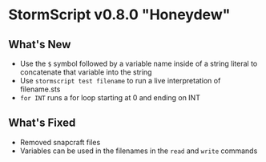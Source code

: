 # StormScript v0.8.0 "Honeydew"

## What's New
* Use the `$` symbol followed by a variable name inside of a string literal to concatenate that variable into the string
* Use `stormscript test filename` to run a live interpretation of filename.sts 
* `for INT` runs a for loop starting at 0 and ending on INT

## What's Fixed
* Removed snapcraft files
* Variables can be used in the filenames in the `read` and `write` commands